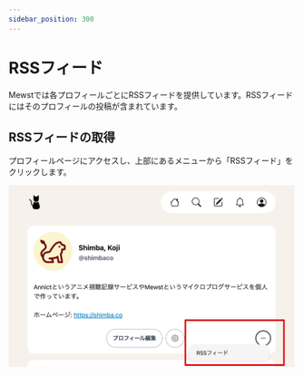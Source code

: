```yaml
---
sidebar_position: 300
---
```


# RSSフィード

Mewstでは各プロフィールごとにRSSフィードを提供しています。RSSフィードにはそのプロフィールの投稿が含まれています。

## RSSフィードの取得

プロフィールページにアクセスし、上部にあるメニューから「RSSフィード」をクリックします。

![RSSフィード](../assets/rss.png)
